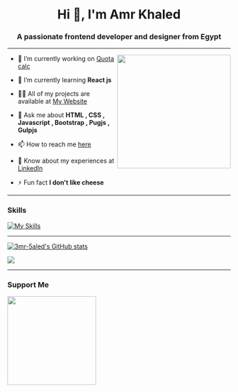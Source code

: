 <h1 align="center">Hi 👋, I'm Amr Khaled</h1>
<h3 align="center">A passionate frontend developer and designer from Egypt</h3>


----

<div align="left">
  <a href="https://api.daily.dev/3mr5aled" target="_blank">
    <img
      width="256"
      align="right"
      src="https://api.daily.dev/devcards/f56e083a43464fbe9926244094772702.png?r=phq"
    />
  </a>
</div>

<div>

- 🔭 I’m currently working on [Quota calc](https://quotacalc.netlify.app/)

- 🌱 I’m currently learning **React js**

- 👨‍💻 All of my projects are available at [My Website](https://3mr5aled.netlify.app/)

- 💬 Ask me about **HTML , CSS , Javascript , Bootstrap , Pugjs , Gulpjs**

- 📫 How to reach me [here](https://3mr5aled.netlify.app/#contact)

- 📄 Know about my experiences at [LinkedIn](https://www.linkedin.com/in/3mr5aled/)

- ⚡ Fun fact **I don't like cheese**

</div>

----

### Skills

[![My Skills](https://skillicons.dev/icons?i=html,css,js,react,tailwind,bootstrap,sass,figma,pug,arduino,vscode,netlify,github,wordpress&perline=4&theme=dark)](https://skillicons.dev)

----

<a href="http://www.github.com/3mr-5aled"><img src="https://github-readme-stats.vercel.app/api?username=3mr-5aled&show_icons=true&hide=&count_private=true&title_color=14b8a6&text_color=ffffff&icon_color=14b8a6&bg_color=0f172a&hide_border=true&show_icons=true" alt="3mr-5aled's GitHub stats" /></a>

<a href="http://www.github.com/3mr-5aled"><img src="https://github-readme-streak-stats.herokuapp.com/?user=3mr-5aled&stroke=ffffff&background=0f172a&ring=14b8a6&fire=14b8a6&currStreakNum=ffffff&currStreakLabel=14b8a6&sideNums=ffffff&sideLabels=ffffff&dates=ffffff&hide_border=true" /></a>

----

### Support Me

<a href="https://www.buymeacoffee.com/3mr5aled"><img src="https://cdn.buymeacoffee.com/buttons/v2/default-yellow.png" width="200" /></a>
